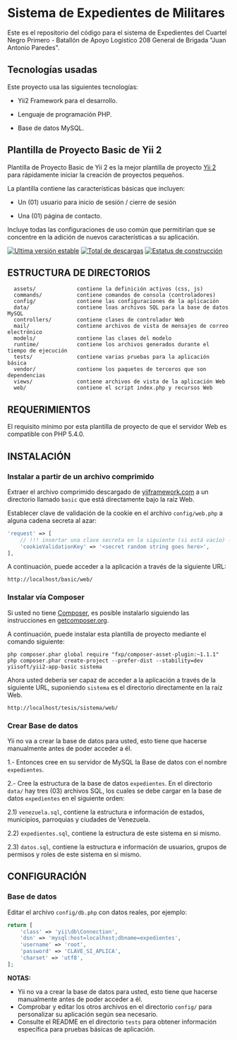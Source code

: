 # Sistema de Expedientes de Militares

Este es el repositorio del código para el sistema de Expedientes del Cuartel Negro Primero - Batallón de Apoyo Logístico 208 General de Brigada "Juan Antonio Paredes".

## Tecnologías usadas

Este proyecto usa las siguientes tecnologías: 

* Yii2 Framework para el desarrollo.

* Lenguaje de programación PHP.

* Base de datos MySQL.

## Plantilla de Proyecto Basic de Yii 2

Plantilla de Proyecto Basic de Yii 2 es la mejor plantilla de proyecto [Yii 2](http://www.yiiframework.com/)
para rápidamente iniciar la creación de proyectos pequeños.

La plantilla contiene las características básicas que incluyen:

* Un (01) usuario para inicio de sesión / cierre de sesión

* Una (01) página de contacto.

Incluye todas las configuraciones de uso común que permitirían que se concentre en la adición de nuevos
características a su aplicación.

[![Ultima versión estable](https://poser.pugx.org/yiisoft/yii2-app-basic/v/stable.png)](https://packagist.org/packages/yiisoft/yii2-app-basic)
[![Total de descargas](https://poser.pugx.org/yiisoft/yii2-app-basic/downloads.png)](https://packagist.org/packages/yiisoft/yii2-app-basic)
[![Estatus de construcción](https://travis-ci.org/yiisoft/yii2-app-basic.svg?branch=master)](https://travis-ci.org/yiisoft/yii2-app-basic)

## ESTRUCTURA DE DIRECTORIOS

      assets/             contiene la definición activos (css, js)
      commands/           contiene comandos de consola (controladores)
      config/             contiene las configuraciones de la aplicación
      data/               contiene loas archivos SQL para la base de datos MySQL
      controllers/        contiene clases de controlador Web
      mail/               contiene archivos de vista de mensajes de correo electrónico
      models/             contiene las clases del modelo
      runtime/            contiene los archivos generados durante el tiempo de ejecución
      tests/              contiene varias pruebas para la aplicación básica
      vendor/             contiene los paquetes de terceros que son dependencias
      views/              contiene archivos de vista de la aplicación Web
      web/                contiene el script index.php y recursos Web



## REQUERIMIENTOS

El requisito mínimo por esta plantilla de proyecto de que el servidor Web es compatible con PHP 5.4.0.


## INSTALACIÓN

### Instalar a partir de un archivo comprimido

Extraer el archivo comprimido descargado de [yiiframework.com](http://www.yiiframework.com/download/) a
un directorio llamado `basic` que está directamente bajo la raíz Web.

Establecer clave de validación de la cookie en el archivo `config/web.php` a alguna cadena secreta al azar:

```php
'request' => [
    // !!! insertar una clave secreta en la siguiente (si está vacío) - esto es requerido por la validación de la cookie
    'cookieValidationKey' => '<secret random string goes here>',
],
```

A continuación, puede acceder a la aplicación a través de la siguiente URL:

~~~
http://localhost/basic/web/
~~~


### Instalar vía Composer

Si usted no tiene [Composer](http://getcomposer.org/), es posible instalarlo siguiendo las instrucciones
en [getcomposer.org](http://getcomposer.org/doc/00-intro.md#installation-nix).

A continuación, puede instalar esta plantilla de proyecto mediante el comando siguiente:

~~~
php composer.phar global require "fxp/composer-asset-plugin:~1.1.1"
php composer.phar create-project --prefer-dist --stability=dev yiisoft/yii2-app-basic sistema
~~~

Ahora usted debería ser capaz de acceder a la aplicación a través de la siguiente URL, suponiendo `sistema` es el directorio
directamente en la raíz Web.

~~~
http://localhost/tesis/sistema/web/
~~~

### Crear Base de datos

Yii no va a crear la base de datos para usted, esto tiene que hacerse manualmente antes de poder acceder a él.

1.- Entonces cree en su servidor de MySQL la Base de datos con el nombre `expedientes`.

2.- Cree la estructura de la base de datos `expedientes`. En el directorio `data/` hay tres (03) archivos SQL,
los cuales se debe cargar en la base de datos `expedientes` en el siguiente orden:

  2.1) `venezuela.sql`, contiene la estructura e información de estados, municipios, parroquias y ciudades de Venezuela.

  2.2) `expedientes.sql`, contiene la estructura de este sistema en si mismo.

  2.3) `datos.sql`, contiene la estructura e información de usuarios, grupos de permisos y roles de este sistema en si mismo.

## CONFIGURACIÓN

### Base de datos

Editar el archivo `config/db.php` con datos reales, por ejemplo:

```php
return [
    'class' => 'yii\db\Connection',
    'dsn' => 'mysql:host=localhost;dbname=expedientes',
    'username' => 'root',
    'password' => 'CLAVE_SI_APLICA',
    'charset' => 'utf8',
];
```

**NOTAS:**
- Yii no va a crear la base de datos para usted, esto tiene que hacerse manualmente antes de poder acceder a él.
- Comprobar y editar los otros archivos en el directorio `config/` para personalizar su aplicación según sea necesario.
- Consulte el README en el directorio `tests` para obtener información específica para pruebas básicas de aplicación.
